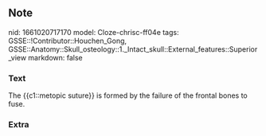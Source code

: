 ## Note
nid: 1661020717170
model: Cloze-chrisc-ff04e
tags: GSSE::!Contributor::Houchen_Gong, GSSE::Anatomy::Skull_osteology::1._Intact_skull::External_features::Superior_view
markdown: false

### Text
The {{c1::metopic suture}} is formed by the failure of the frontal bones to fuse.

### Extra

